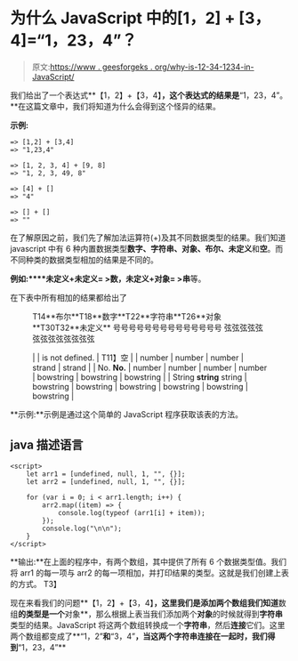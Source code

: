 # 为什么 JavaScript 中的[1，2] + [3，4]=“1，23，4”？

> 原文:[https://www . geesforgeks . org/why-is-12-34-1234-in-JavaScript/](https://www.geeksforgeeks.org/why-is-12-34-1234-in-javascript/)

我们给出了一个表达式**【1，2】+【3，4】**，这个表达式的结果是**“1，23，4”。**在这篇文章中，我们将知道为什么会得到这个怪异的结果。

**示例:**

```
=> [1,2] + [3,4] 
=> "1,23,4"

=> [1, 2, 3, 4] + [9, 8]
=> "1, 2, 3, 49, 8"

=> [4] + []
=> "4"

=> [] + []
=> ""
```

在了解原因之前，我们先了解加法运算符(+)及其不同数据类型的结果。我们知道 javascript 中有 6 种内置数据类型**数字、字符串、对象、布尔、未定义**和**空**。而不同种类的数据类型相加的结果是不同的。

**例如:****未定义+未定义= >数，未定义+对象= >串**等。

在下表中所有相加的结果都给出了

<figure class="table">T14**布尔**T18**数字**T22**字符串**T26**对象**T30T32**未定义** 号号号号号号号号号号号号号号 弦弦弦弦弦弦弦弦弦弦弦弦弦

|  | is not defined. | T11】空 |
| number | number | number | strand | strand |
| No. **No.** | number | number | number | number | bowstring | bowstring | bowstring |
| String **string** string | bowstring | bowstring | bowstring | bowstring | bowstring | bowstring |

</figure>

**示例:**示例是通过这个简单的 JavaScript 程序获取该表的方法。

## java 描述语言

```
<script>
    let arr1 = [undefined, null, 1, "", {}];
    let arr2 = [undefined, null, 1, "", {}];

    for (var i = 0; i < arr1.length; i++) {
        arr2.map((item) => {
            console.log(typeof (arr1[i] + item));
        });
        console.log("\n\n");
    }
</script>
```

**输出:**在上面的程序中，有两个数组，其中提供了所有 6 个数据类型值。我们将 arr1 的每一项与 arr2 的每一项相加，并打印结果的类型。这就是我们创建上表的方式。
T3】

现在来看我们的问题**【1，2】+【3，4】**，这里我们是添加两个数组我们知道**数组**的类型是一个**对象**，那么根据上表当我们添加两个**对象**的时候就得到**字符串**类型的结果。JavaScript 将这两个数组转换成一个**字符串**，然后**连接**它们。这里两个数组都变成了**“1，2”**和**“3，4”**，当这两个字符串连接在一起时，我们得到**“1，23，4”**